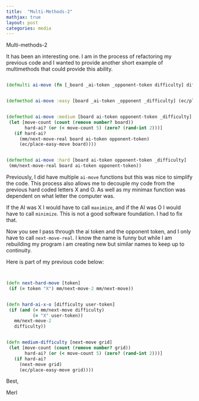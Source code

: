```yaml
---
title:  "Multi-Methods-2"
mathjax: true
layout: post
categories: media
---
```


Multi-methods-2

It has been an interesting one. I am in the process of refactoring my previous code and I wanted to provide another short example of multimethods that could provide this ability.

```clojure

(defmulti ai-move (fn [_board _ai-token _opponent-token difficulty] difficulty))


(defmethod ai-move :easy [board _ai-token _opponent _difficulty] (ec/place-easy-move board))


(defmethod ai-move :medium [board ai-token opponent-token _difficulty]
 (let [move-count (count (remove number? board))
       hard-ai? (or (< move-count 5) (zero? (rand-int 2)))]
   (if hard-ai?
     (mm/next-move-real board ai-token opponent-token)
     (ec/place-easy-move board))))


(defmethod ai-move :hard [board ai-token opponent-token _difficulty]
 (mm/next-move-real board ai-token opponent-token))
```

Previously, I did have multiple `ai-move` functions but this was nice to simplify the code.
This process also allows me to decouple my code from the previous hard coded letters X and O. As well as my minimax function was dependent on what letter the computer was.

If the AI was X I would have to call `maximize`, and if the AI was O I would have to call `minimize`. This is not a good software foundation. I had to fix that.

Now you see I pass through the ai token and the opponent token, and I only have to call `next-move-real`. I know the name is funny but while I am rebuilding my program i am creating new but similar names to keep up to continuity.

Here is part of my previous code below:

```clojure


(defn next-hard-move [token]
 (if (= token "X") mm/next-move-2 mm/next-move))


(defn hard-ai-x-o [difficulty user-token]
 (if (and (= mm/next-move difficulty)
          (= "X" user-token))
   mm/next-move-2
   difficulty))


(defn medium-difficulty [next-move grid]
 (let [move-count (count (remove number? grid))
       hard-ai? (or (< move-count 5) (zero? (rand-int 2)))]
   (if hard-ai?
     (next-move grid)
     (ec/place-easy-move grid))))

```

Best,

Merl
